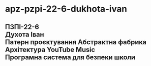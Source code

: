 # apz-pzpi-22-6-dukhota-ivan  
ПЗПІ-22-6  
Духота Іван  
Патерн проєктування Абстрактна фабрика  
Архітектура YouTube Music  
Програмна система для безпеки школи
---
